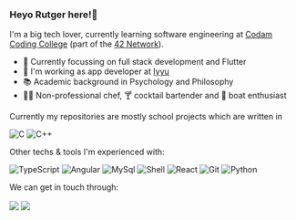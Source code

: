 ### Heyo Rutger here!👋

I'm a big tech lover, currently learning software engineering at [Codam Coding College](https://www.codam.nl/) (part of the [42 Network](https://42.fr/en/what-is-42/42-program-explained/)).

- 🌱 Currently focussing on full stack development and Flutter
- 👔 I'm working as app developer at [Iyyu](https://iyyu.com/)
- 📚 Academic background in Psychology and Philosophy
- 👨‍🍳 Non-professional chef, 🍸 cocktail bartender and 🚤 boat enthusiast

Currently my repositories are mostly school projects which are written in

<img alt="C" src="https://img.shields.io/badge/c%20-%2300599C.svg?&style=for-the-badge&logo=c&logoColor=white"/> <img alt="C++" src="https://img.shields.io/badge/c++%20-%2300599C.svg?&style=for-the-badge&logo=c%2B%2B&ogoColor=white"/>

Other techs & tools I'm experienced with:

![TypeScript](https://img.shields.io/badge/typescript-%23007ACC.svg?style=for-the-badge&logo=typescript&logoColor=white)
![Angular](https://img.shields.io/badge/Angular-DD0031?style=for-the-badge&logo=angular&logoColor=white)
![MySql](https://img.shields.io/badge/MySQL-00000F?style=for-the-badge&logo=mysql&logoColor=white)
![Shell](https://img.shields.io/badge/shell-%23121011.svg?style=for-the-badge&logo=gnu-bash&logoColor=white)
![React](https://img.shields.io/badge/React-20232A?style=for-the-badge&logo=react&logoColor=61DAFB)
![Git](https://img.shields.io/badge/git-%23F05033.svg?style=for-the-badge&logo=git&logoColor=white)
![Python](https://img.shields.io/badge/python-3670A0?style=for-the-badge&logo=python&logoColor=ffdd54)


We can get in touch through:

<a href= "https://www.linkedin.com/in/rutger-cappendijk-b56906154/"><img align=center src="https://img.shields.io/badge/linkedin-%230077B5.svg?&style=for-the-badge&logo=linkedin&logoColor=white" /></a>  <a href="mailto:rutgercappendijk@gmail.com"><img align=center src="https://img.shields.io/badge/gmail-D14836?&style=for-the-badge&logo=gmail&logoColor=white" /></a> 
